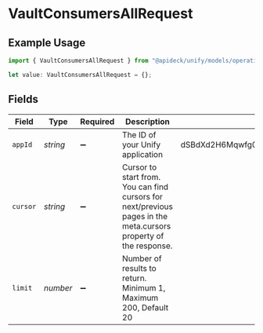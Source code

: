 # VaultConsumersAllRequest

## Example Usage

```typescript
import { VaultConsumersAllRequest } from "@apideck/unify/models/operations";

let value: VaultConsumersAllRequest = {};
```

## Fields

| Field                                                                                                            | Type                                                                                                             | Required                                                                                                         | Description                                                                                                      | Example                                                                                                          |
| ---------------------------------------------------------------------------------------------------------------- | ---------------------------------------------------------------------------------------------------------------- | ---------------------------------------------------------------------------------------------------------------- | ---------------------------------------------------------------------------------------------------------------- | ---------------------------------------------------------------------------------------------------------------- |
| `appId`                                                                                                          | *string*                                                                                                         | :heavy_minus_sign:                                                                                               | The ID of your Unify application                                                                                 | dSBdXd2H6Mqwfg0atXHXYcysLJE9qyn1VwBtXHX                                                                          |
| `cursor`                                                                                                         | *string*                                                                                                         | :heavy_minus_sign:                                                                                               | Cursor to start from. You can find cursors for next/previous pages in the meta.cursors property of the response. |                                                                                                                  |
| `limit`                                                                                                          | *number*                                                                                                         | :heavy_minus_sign:                                                                                               | Number of results to return. Minimum 1, Maximum 200, Default 20                                                  |                                                                                                                  |